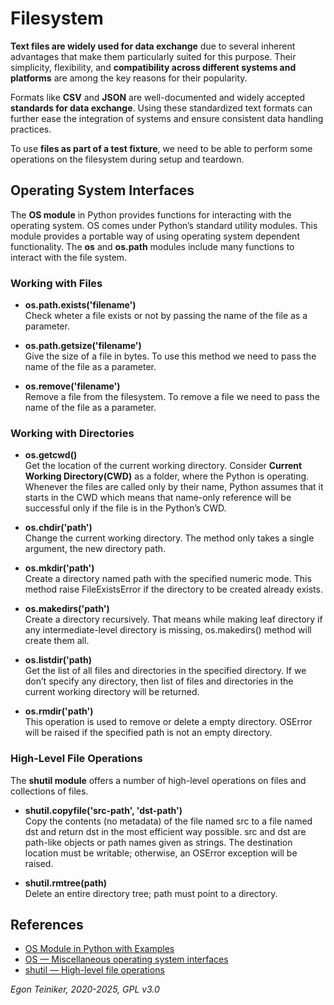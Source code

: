 # Filesystem 

**Text files are widely used for data exchange** due to several inherent
advantages that make them particularly suited for this purpose. Their
simplicity, flexibility, and **compatibility across different systems and 
platforms** are among the key reasons for their popularity.

Formats like **CSV** and **JSON** are well-documented and widely accepted
**standards for data exchange**. Using these standardized text formats can
further ease the integration of systems and ensure consistent data handling
practices.

To use **files as part of a test fixture**, we need to be able to perform some 
operations on the filesystem during setup and teardown.


## Operating System Interfaces

The **OS module** in Python provides functions for interacting with the operating system.
OS comes under Python’s standard utility modules.
This module provides a portable way of using operating system dependent functionality.
The **os** and **os.path** modules include many functions to interact with the file system.

### Working with Files

* **os.path.exists('filename')**\
    Check wheter a file exists or not by passing the name of the file as a parameter.

* **os.path.getsize('filename')**\
    Give the size of a file in bytes.
    To use this method we need to pass the name of the file as a parameter.

* **os.remove('filename')**\
    Remove a file from the filesystem.
    To remove a file we need to pass the name of the file as a parameter.


### Working with Directories

* **os.getcwd()**\
    Get the location of the current working directory.
    Consider **Current Working Directory(CWD)** as a folder, where the Python is operating. Whenever the files are called only by their name, Python assumes that it starts in the CWD which means that name-only reference will be successful only if the file is in the Python’s CWD.

* **os.chdir('path')**\
    Change the current working directory.
    The method only takes a single argument, the new directory path.

* **os.mkdir('path')**\
    Create a directory named path with the specified numeric mode.
    This method raise FileExistsError if the directory to be created already exists.

* **os.makedirs('path')**\
    Create a directory recursively.
    That means while making leaf directory if any intermediate-level directory is missing, os.makedirs() method will create them all.

* **os.listdir('path)**\
    Get the list of all files and directories in the specified directory.
    If we don’t specify any directory, then list of files and directories in the current working directory will be returned.

* **os.rmdir('path')**\
    This operation is used to remove or delete a empty directory.
    OSError will be raised if the specified path is not an empty directory.


### High-Level File Operations

The **shutil module** offers a number of high-level operations on files and collections of files.

* **shutil.copyfile('src-path', 'dst-path')**\
    Copy the contents (no metadata) of the file named src to a file named dst and return dst in the most efficient way possible. src and dst are path-like objects or path names given as strings.
    The destination location must be writable; otherwise, an OSError exception will be raised.

* **shutil.rmtree(path)**\
   Delete an entire directory tree; path must point to a directory.


## References

* [OS Module in Python with Examples](https://www.geeksforgeeks.org/os-module-python-examples/)
* [OS — Miscellaneous operating system interfaces](https://docs.python.org/3/library/os.html)
* [shutil — High-level file operations](https://docs.python.org/3/library/shutil.html#module-shutil)


*Egon Teiniker, 2020-2025, GPL v3.0*
